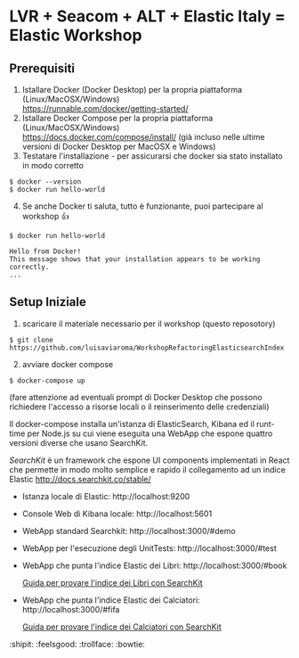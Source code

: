 

# LVR + Seacom + ALT + Elastic Italy = Elastic Workshop 

##  Prerequisiti

1. Istallare Docker (Docker Desktop) per la propria piattaforma (Linux/MacOSX/Windows)  
    https://runnable.com/docker/getting-started/
2. Istallare Docker Compose per la propria piattaforma (Linux/MacOSX/Windows)  
    https://docs.docker.com/compose/install/ (già incluso nelle ultime versioni di Docker Desktop per MacOSX e Windows)
3. Testatare l'installazione - per assicurarsi che docker sia stato installato in modo corretto
```
$ docker --version
$ docker run hello-world
```
4. Se anche Docker ti saluta, tutto è funzionante, puoi partecipare al workshop :+1:
```
$ docker run hello-world

Hello from Docker!
This message shows that your installation appears to be working correctly.
...
```

##  Setup Iniziale

1. scaricare il materiale necessario per il workshop (questo reposotory)
```
$ git clone https://github.com/luisaviaroma/WorkshopRefactoringElasticsearchIndex
```
2. avviare docker compose
```
$ docker-compose up
```
(fare attenzione ad eventuali prompt di Docker Desktop che possono richiedere l'accesso a risorse locali o il reinserimento delle credenziali)

Il docker-compose installa un'istanza di ElasticSearch, Kibana ed il runt-time per Node.js su cui viene eseguita una WebApp che espone
quattro versioni diverse che usano SearchKit.

*SearchKit* è un framework che espone UI components implementati in React che permette in modo molto semplice e rapido il collegamento ad un indice Elastic
http://docs.searchkit.co/stable/

- Istanza locale di Elastic: http://localhost:9200
- Console Web di Kibana locale: http://localhost:5601
- WebApp standard Searchkit: http://localhost:3000/#demo
- WebApp per l'esecuzione degli UnitTests: http://localhost:3000/#test
- WebApp che punta l'indice Elastic dei Libri: http://localhost:3000/#book

   [Guida per provare l'indice dei Libri con SearchKit](./README.books.md)
- WebApp che punta l'indice Elastic dei Calciatori: http://localhost:3000/#fifa

   [Guida per provare l'indice dei Calciatori con SearchKit](./README.fifa.md)

:shipit:
:feelsgood:
:trollface:
:bowtie:
